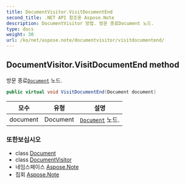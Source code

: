 ```yaml
---
title: DocumentVisitor.VisitDocumentEnd
second_title: .NET API 참조용 Aspose.Note
description: DocumentVisitor 방법. 방문 종료Document 노드.
type: docs
weight: 30
url: /ko/net/aspose.note/documentvisitor/visitdocumentend/
---
```

## DocumentVisitor.VisitDocumentEnd method

방문 종료[`Document`](../../document/) 노드.

```csharp
public virtual void VisitDocumentEnd(Document document)
```

| 모수 | 유형 | 설명 |
| --- | --- | --- |
| document | Document | [`Document`](../../document/) 노드. |

### 또한보십시오

* class [Document](../../document/)
* class [DocumentVisitor](../)
* 네임스페이스 [Aspose.Note](../../documentvisitor/)
* 집회 [Aspose.Note](../../../)


